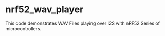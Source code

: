 # nrf52_wav_player
This code demonstrates WAV Files playing over I2S with nRF52 Series of microcontrollers.
